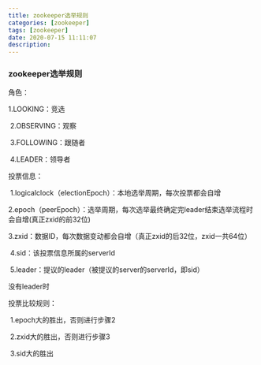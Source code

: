 ```yaml
---
title: zookeeper选举规则
categories: [zookeeper]
tags: [zookeeper]
date: 2020-07-15 11:11:07
description:
---
```


### zookeeper选举规则



角色：

1.LOOKING：竞选

​      2.OBSERVING：观察

​      3.FOLLOWING：跟随者

​      4.LEADER：领导者

投票信息：

​      1.logicalclock（electionEpoch）：本地选举周期，每次投票都会自增

​      2.epoch（peerEpoch）：选举周期，每次选举最终确定完leader结束选举流程时会自增(真正zxid的前32位)

​      3.zxid：数据ID，每次数据变动都会自增（真正zxid的后32位，zxid一共64位）

​      4.sid：该投票信息所属的serverId

​      5.leader：提议的leader（被提议的server的serverId，即sid）

没有leader时

投票比较规则：

​     1.epoch大的胜出，否则进行步骤2

​     2.zxid大的胜出，否则进行步骤3

​     3.sid大的胜出

